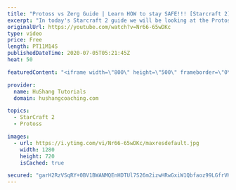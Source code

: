 ```yaml
---
title: "Protoss vs Zerg Guide | Learn HOW to stay SAFE!!! [Starcraft 2]"
excerpt: "In today's Starcraft 2 guide we will be looking at the Protoss vs Zerg (PvZ) matchup.  Let's take a look at a simple tip that will help you win in all of your Protoss vs Zerg (PvZ) matches. This is a strategy I use when playing pvz to easily crush the bugs. Hope you enjoy the guide!  Protoss vs Zerg"
originalUrl: https://youtube.com/watch?v=Nr66-65wDKc
type: video
price: Free
length: PT11M14S
publishedDateTime: 2020-07-05T05:21:45Z
heat: 50

featuredContent: "<iframe width=\"800\" height=\"500\" frameborder=\"0\" src=\"https://www.youtube.com/embed/Nr66-65wDKc\" allow=\"accelerometer; autoplay; encrypted-media; gyroscope; picture-in-picture\" allowfullscreen></iframe>"

provider:
  name: HuShang Tutorials
  domain: hushangcoaching.com

topics:
  - StarCraft 2
  - Protoss

images:
  - url: https://i.ytimg.com/vi/Nr66-65wDKc/maxresdefault.jpg
    width: 1280
    height: 720
    isCached: true

secured: "garH2RzVSqRY+0BV1BWANMQEnHDTUl7S26m2izwHRwGxiW1Qbfaoz99LGfrVKRHhUF5CCBwZ8zhLNh0rDcucZyJPvaV/XNf/uFGIuyg2p5MITTfooHY84/RodNMgkqVVHwQA9l5LHkrhf1R5czZyvbM0QNXEXbs3+IUI6LexLge+BoCxYpBsXK3SvCm063i1Yi4tsU+tC4fwutQ1OL7q50yWvXvfJ1z4g79SMorDnk81JLqE+H0QtfvAe3/zItbco14Iwfvnk2jaSGlZqtK9qzVZOvWYSOuJTsAsWg3bXbV1QT4XSyCYBAQLBQV64bncmJDUy6GJu04blM3j3mR/L5jENzK5FjNAhEoUJVhAfTFjzsU39+ujKkMvDO2kUw+KJKEg41k/CWzV7nikeGvnrKkTFDav5GU6dWCCSU0Dzzo=;SWfYmV9wGriSSTgk2XOScw=="
---
```


